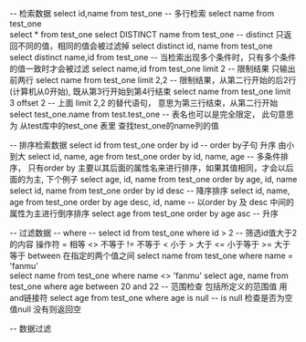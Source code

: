 --  检索数据
select id,name from test_one  -- 多行检索
select name from test_one    
select * from test_one
select DISTINCT name from test_one		-- distinct 只返回不同的值，相同的值会被过滤掉
select distinct id, name from test_one
select distinct name,id from test_one		-- 当检索出现多个条件时，只有多个条件的值一致时才会被过滤
select name,id from test_one limit 2		-- 限制结果 只输出前两行
select name from test_one limit 2,2			-- 限制结果，从第二行开始的后2行(计算机从0开始), 既从第3行开始到第4行结束
select name from test_one limit 3 offset 2  -- 上面 limit 2,2 的替代语句， 意思为第三行结束，从第二行开始
select test_one.name from test.test_one     -- 表名也可以是完全限定， 此句意思为 从test库中的test_one 表里 查找test_one的name列的值

-- 排序检索数据
select id from test_one order by id			-- order by子句 升序 由小到大
select id, name, age from test_one order by id, name, age  -- 多条件排序， 只有order by 主要以其后面的属性名来进行排序，如果其值相同，才会以后面的为主, 下个例子
select age, id, name from test_one order by age, id, name
select id, name from test_one order by id desc			   -- 降序排序
select id, name, age from test_one order by age desc, id, name			-- 以order by 及 desc 中间的属性为主进行倒序排序
select age from test_one order by age asc			-- 升序

-- 过滤数据
-- where --
select id from test_one where id > 2			-- 筛选id值大于2的内容  操作符 = 相等 <> 不等于  != 不等于 < 小于  > 大于 <= 小于等于  >= 大于等于  between 在指定的两个值之间
select name from test_one where name = 'fanmu'	
select name from test_one where name <> 'fanmu'
select age, name from test_one where age between 20 and 22   -- 范围检查 包括所定义的范围值  用and链接符 
select age from test_one where age is null  -- is null 检查是否为空值null 没有则返回空

-- 数据过滤
